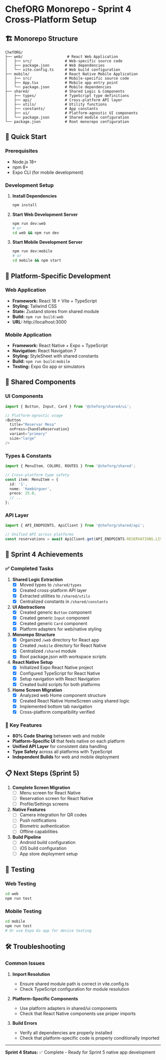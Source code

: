 # ChefORG Monorepo - Sprint 4 Cross-Platform Setup

## 🏗️ Monorepo Structure

```
ChefORG/
├── web/                    # React Web Application
│   ├── src/               # Web-specific source code
│   ├── package.json       # Web dependencies
│   └── vite.config.ts     # Web build configuration
├── mobile/                # React Native Mobile Application
│   ├── src/               # Mobile-specific source code
│   ├── App.tsx            # Mobile app entry point
│   └── package.json       # Mobile dependencies
├── shared/                # Shared Logic & Components
│   ├── types/             # TypeScript type definitions
│   ├── api/               # Cross-platform API layer
│   ├── utils/             # Utility functions
│   ├── constants/         # App constants
│   ├── ui/                # Platform-agnostic UI components
│   └── package.json       # Shared module configuration
└── package.json           # Root monorepo configuration
```

## 🚀 Quick Start

### Prerequisites

- Node.js 18+
- npm 8+
- Expo CLI (for mobile development)

### Development Setup

1. **Install Dependencies**

   ```bash
   npm install
   ```

2. **Start Web Development Server**

   ```bash
   npm run dev:web
   # or
   cd web && npm run dev
   ```

3. **Start Mobile Development Server**
   ```bash
   npm run dev:mobile
   # or
   cd mobile && npm start
   ```

## 📱 Platform-Specific Development

### Web Application

- **Framework:** React 18 + Vite + TypeScript
- **Styling:** Tailwind CSS
- **State:** Zustand stores from shared module
- **Build:** `npm run build:web`
- **URL:** http://localhost:3000

### Mobile Application

- **Framework:** React Native + Expo + TypeScript
- **Navigation:** React Navigation 7
- **Styling:** StyleSheet with shared constants
- **Build:** `npm run build:mobile`
- **Testing:** Expo Go app or simulators

## 🔧 Shared Components

### UI Components

```typescript
import { Button, Input, Card } from '@cheforg/shared/ui';

// Platform-agnostic usage
<Button
  title="Reservar Mesa"
  onPress={handleReservation}
  variant="primary"
  size="large"
/>
```

### Types & Constants

```typescript
import { MenuItem, COLORS, ROUTES } from '@cheforg/shared';

// Cross-platform type safety
const item: MenuItem = {
  id: '1',
  nome: 'Hambúrguer',
  preco: 25.0,
  // ...
};
```

### API Layer

```typescript
import { API_ENDPOINTS, ApiClient } from '@cheforg/shared/api';

// Unified API across platforms
const reservations = await ApiClient.get(API_ENDPOINTS.RESERVATIONS.LIST);
```

## 🎯 Sprint 4 Achievements

### ✅ Completed Tasks

1. **Shared Logic Extraction**
   - [x] Moved types to `/shared/types`
   - [x] Created cross-platform API layer
   - [x] Extracted utilities to `/shared/utils`
   - [x] Centralized constants in `/shared/constants`

2. **UI Abstractions**
   - [x] Created generic `Button` component
   - [x] Created generic `Input` component
   - [x] Created generic `Card` component
   - [x] Platform adapters for web/native styling

3. **Monorepo Structure**
   - [x] Organized `/web` directory for React app
   - [x] Created `/mobile` directory for React Native
   - [x] Centralized `/shared` module
   - [x] Root package.json with workspace scripts

4. **React Native Setup**
   - [x] Initialized Expo React Native project
   - [x] Configured TypeScript for React Native
   - [x] Setup navigation with React Navigation
   - [x] Created build scripts for both platforms

5. **Home Screen Migration**
   - [x] Analyzed web Home component structure
   - [x] Created React Native HomeScreen using shared logic
   - [x] Implemented bottom tab navigation
   - [x] Cross-platform compatibility verified

### 🚀 Key Features

- **80% Code Sharing** between web and mobile
- **Platform-Specific UI** that feels native on each platform
- **Unified API Layer** for consistent data handling
- **Type Safety** across all platforms with TypeScript
- **Independent Builds** for web and mobile deployment

## 📋 Next Steps (Sprint 5)

1. **Complete Screen Migration**
   - [ ] Menu screen for React Native
   - [ ] Reservation screen for React Native
   - [ ] Profile/Settings screens

2. **Native Features**
   - [ ] Camera integration for QR codes
   - [ ] Push notifications
   - [ ] Biometric authentication
   - [ ] Offline capabilities

3. **Build Pipeline**
   - [ ] Android build configuration
   - [ ] iOS build configuration
   - [ ] App store deployment setup

## 🧪 Testing

### Web Testing

```bash
cd web
npm run test
```

### Mobile Testing

```bash
cd mobile
npm run test
# Or use Expo Go app for device testing
```

## 🛠️ Troubleshooting

### Common Issues

1. **Import Resolution**
   - Ensure shared module path is correct in vite.config.ts
   - Check TypeScript configuration for module resolution

2. **Platform-Specific Components**
   - Use platform adapters in shared/ui components
   - Check that React Native components use proper imports

3. **Build Errors**
   - Verify all dependencies are properly installed
   - Check that platform-specific code is properly conditionally imported

---

**Sprint 4 Status:** ✅ Complete - Ready for Sprint 5 native app development
